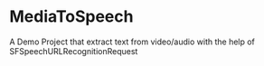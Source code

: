 # MediaToSpeech

A Demo Project that extract text from video/audio with the help of  SFSpeechURLRecognitionRequest

